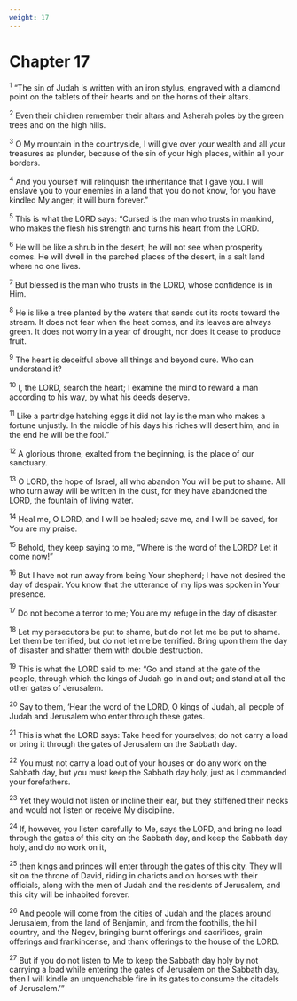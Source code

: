```yaml
---
weight: 17
---
```


# Chapter 17

<sup>1</sup> “The sin of Judah is written with an iron stylus, engraved with a diamond point on the tablets of their hearts and on the horns of their altars. 

<sup>2</sup> Even their children remember their altars and Asherah poles by the green trees and on the high hills. 

<sup>3</sup> O My mountain in the countryside, I will give over your wealth and all your treasures as plunder, because of the sin of your high places, within all your borders. 

<sup>4</sup> And you yourself will relinquish the inheritance that I gave you. I will enslave you to your enemies in a land that you do not know, for you have kindled My anger; it will burn forever.” 

<sup>5</sup> This is what the LORD says: “Cursed is the man who trusts in mankind, who makes the flesh his strength and turns his heart from the LORD. 

<sup>6</sup> He will be like a shrub in the desert; he will not see when prosperity comes. He will dwell in the parched places of the desert, in a salt land where no one lives. 

<sup>7</sup> But blessed is the man who trusts in the LORD, whose confidence is in Him. 

<sup>8</sup> He is like a tree planted by the waters that sends out its roots toward the stream. It does not fear when the heat comes, and its leaves are always green. It does not worry in a year of drought, nor does it cease to produce fruit. 

<sup>9</sup> The heart is deceitful above all things and beyond cure. Who can understand it? 

<sup>10</sup> I, the LORD, search the heart; I examine the mind to reward a man according to his way, by what his deeds deserve. 

<sup>11</sup> Like a partridge hatching eggs it did not lay is the man who makes a fortune unjustly. In the middle of his days his riches will desert him, and in the end he will be the fool.” 

<sup>12</sup> A glorious throne, exalted from the beginning, is the place of our sanctuary. 

<sup>13</sup> O LORD, the hope of Israel, all who abandon You will be put to shame. All who turn away will be written in the dust, for they have abandoned the LORD, the fountain of living water. 

<sup>14</sup> Heal me, O LORD, and I will be healed; save me, and I will be saved, for You are my praise. 

<sup>15</sup> Behold, they keep saying to me, “Where is the word of the LORD? Let it come now!” 

<sup>16</sup> But I have not run away from being Your shepherd; I have not desired the day of despair. You know that the utterance of my lips was spoken in Your presence. 

<sup>17</sup> Do not become a terror to me; You are my refuge in the day of disaster. 

<sup>18</sup> Let my persecutors be put to shame, but do not let me be put to shame. Let them be terrified, but do not let me be terrified. Bring upon them the day of disaster and shatter them with double destruction. 

<sup>19</sup> This is what the LORD said to me: “Go and stand at the gate of the people, through which the kings of Judah go in and out; and stand at all the other gates of Jerusalem. 

<sup>20</sup> Say to them, ‘Hear the word of the LORD, O kings of Judah, all people of Judah and Jerusalem who enter through these gates. 

<sup>21</sup> This is what the LORD says: Take heed for yourselves; do not carry a load or bring it through the gates of Jerusalem on the Sabbath day. 

<sup>22</sup> You must not carry a load out of your houses or do any work on the Sabbath day, but you must keep the Sabbath day holy, just as I commanded your forefathers. 

<sup>23</sup> Yet they would not listen or incline their ear, but they stiffened their necks and would not listen or receive My discipline. 

<sup>24</sup> If, however, you listen carefully to Me, says the LORD, and bring no load through the gates of this city on the Sabbath day, and keep the Sabbath day holy, and do no work on it, 

<sup>25</sup> then kings and princes will enter through the gates of this city. They will sit on the throne of David, riding in chariots and on horses with their officials, along with the men of Judah and the residents of Jerusalem, and this city will be inhabited forever. 

<sup>26</sup> And people will come from the cities of Judah and the places around Jerusalem, from the land of Benjamin, and from the foothills, the hill country, and the Negev, bringing burnt offerings and sacrifices, grain offerings and frankincense, and thank offerings to the house of the LORD. 

<sup>27</sup> But if you do not listen to Me to keep the Sabbath day holy by not carrying a load while entering the gates of Jerusalem on the Sabbath day, then I will kindle an unquenchable fire in its gates to consume the citadels of Jerusalem.’” 


